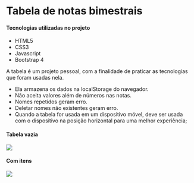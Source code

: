 # Tabela de notas bimestrais

#### Tecnologias utilizadas no projeto
 
  * HTML5
  * CSS3
  * Javascript
  * Bootstrap 4
  
A tabela é um projeto pessoal, com a finalidade de praticar as tecnologias que foram usadas nela. <br>
  
  * Ela armazena os dados na localStorage do navegador.
  * Não aceita valores além de números nas notas.
  * Nomes repetidos geram erro.
  * Deletar nomes não existentes geram erro.
  * Quando a tabela for usada em um dispositivo móvel, deve ser usada com o dispositivo na posição horizontal para uma melhor experiência;
  
#### Tabela vazia
![](https://i.imgur.com/bzwlgMB.png)

#### Com itens
![](https://i.imgur.com/FHjT8ec.png)
